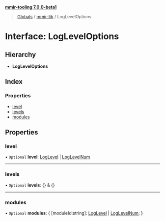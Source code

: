 **[mmir-tooling 7.0.0-beta1](../README.md)**

> [Globals](../README.md) / [mmir-lib](../modules/mmir_lib.md) / LogLevelOptions

# Interface: LogLevelOptions

## Hierarchy

* **LogLevelOptions**

## Index

### Properties

* [level](mmir_lib.logleveloptions.md#level)
* [levels](mmir_lib.logleveloptions.md#levels)
* [modules](mmir_lib.logleveloptions.md#modules)

## Properties

### level

• `Optional` **level**: [LogLevel](../modules/mmir_lib.md#loglevel) \| [LogLevelNum](../modules/mmir_lib.md#loglevelnum)

___

### levels

• `Optional` **levels**: {} & {}

___

### modules

• `Optional` **modules**: { [moduleId:string]: [LogLevel](../modules/mmir_lib.md#loglevel) \| [LogLevelNum](../modules/mmir_lib.md#loglevelnum);  }

